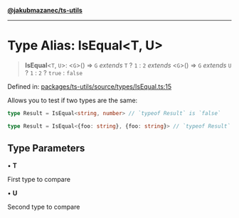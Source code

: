 [**@jakubmazanec/ts-utils**](../README.md)

---

# Type Alias: IsEqual\<T, U\>

> **IsEqual**\<`T`, `U`\>: \<`G`\>() => `G` _extends_ `T` ? `1` : `2` _extends_ \<`G`\>() => `G`
> _extends_ `U` ? `1` : `2` ? `true` : `false`

Defined in:
[packages/ts-utils/source/types/IsEqual.ts:15](https://github.com/jakubmazanec/tools/blob/f779e75b9ef98389e12e52575295bd1ef364daca/packages/ts-utils/source/types/IsEqual.ts#L15)

Allows you to test if two types are the same:

```TypeScript
type Result = IsEqual<string, number> // `typeof Result` is `false`
```

```TypeScript
type Result = IsEqual<{foo: string}, {foo: string}> // `typeof Result` is `true`
```

## Type Parameters

• **T**

First type to compare

• **U**

Second type to compare
